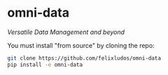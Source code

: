 # omni-data

*Versatile Data Management and beyond*

You must install "from source" by cloning the repo:

```bash
git clone https://github.com/felixludos/omni-data
pip install -e omni-data
```


